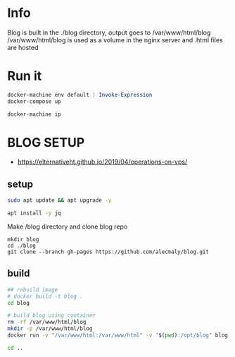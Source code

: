 # Info

Blog is built in the ./blog directory, output goes to /var/www/html/blog
/var/www/html/blog is used as a volume in the nginx server and .html files are hosted

# Run it

```powershell
docker-machine env default | Invoke-Expression
docker-compose up

docker-machine ip
```


# BLOG SETUP

- https://elternativeht.github.io/2019/04/operations-on-vps/

## setup
```bash
sudo apt update && apt upgrade -y

apt install -y jq
```

Make /blog directory and clone blog repo 
```
mkdir blog
cd ./blog
git clone --branch gh-pages https://github.com/alecmaly/blog.git
```

## build
```bash
## rebuild image
# docker build -t blog .
cd blog

# build blog using container
rm -rf /var/www/html/blog
mkdir -p /var/www/html/blog
docker run -v "/var/www/html:/var/www/html" -v "$(pwd):/opt/blog" blog /opt/blog/docker_build.sh

cd ..
```
